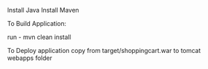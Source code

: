 Install Java
Install Maven

To Build Application:

run - mvn clean install

To Deploy application
copy from target/shoppingcart.war to tomcat webapps folder
